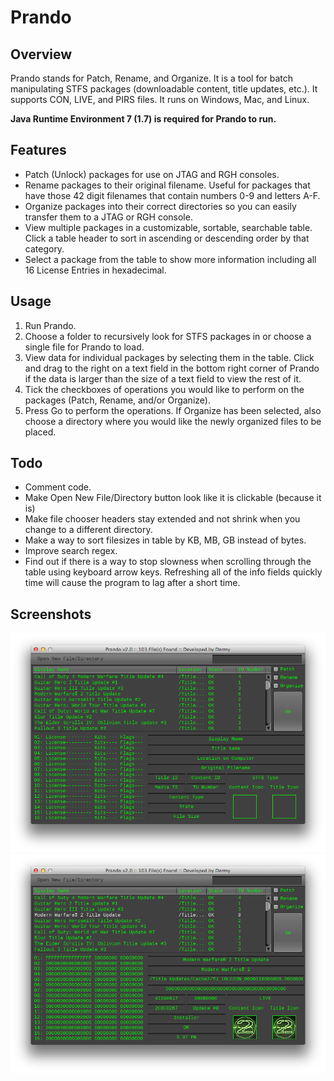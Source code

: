 Prando
======

Overview
--------

Prando stands for Patch, Rename, and Organize. It is a tool for batch manipulating STFS packages (downloadable content, title updates, etc.). It supports CON, LIVE, and PIRS files. It runs on Windows, Mac, and Linux.

**Java Runtime Environment 7 (1.7) is required for Prando to run.**

Features
--------

* Patch (Unlock) packages for use on JTAG and RGH consoles.
* Rename packages to their original filename. Useful for packages that have those 42 digit filenames that contain numbers 0-9 and letters A-F.
* Organize packages into their correct directories so you can easily transfer them to a JTAG or RGH console.
* View multiple packages in a customizable, sortable, searchable table. Click a table header to sort in ascending or descending order by that category.
* Select a package from the table to show more information including all 16 License Entries in hexadecimal.

Usage
-----

1. Run Prando.
2. Choose a folder to recursively look for STFS packages in or choose a single file for Prando to load.
3. View data for individual packages by selecting them in the table. Click and drag to the right on a text field in the bottom right corner of Prando if the data is larger than the size of a text field to view the rest of it.
4. Tick the checkboxes of operations you would like to perform on the packages (Patch, Rename, and/or Organize).
5. Press Go to perform the operations. If Organize has been selected, also choose a directory where you would like the newly organized files to be placed.

Todo
----

* Comment code.
* Make Open New File/Directory button look like it is clickable (because it is)
* Make file chooser headers stay extended and not shrink when you change to a different directory.
* Make a way to sort filesizes in table by KB, MB, GB instead of bytes.
* Improve search regex.
* Find out if there is a way to stop slowness when scrolling through the table using keyboard arrow keys. Refreshing all of the info fields quickly time will cause the program to lag after a short time.

Screenshots
-----------

![Screenshot-1](/screenshots/Screenshot-1.png?raw=true)
![Screenshot-2](/screenshots/Screenshot-2.png?raw=true)